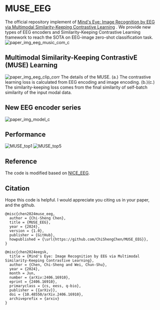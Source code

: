 # MUSE_EEG
The official repository implement of [Mind's Eye: Image Recognition by EEG via Multimodal Similarity-Keeping Contrastive Learning](https://arxiv.org/abs/2406.16910) . 
We provide new types of EEG encoders and Similarity-Keeping Contrastive Learning framework to reach the SOTA on EEG-image zero-shot classification task.
![paper_img_eeg_music_com_c](https://github.com/ChiShengChen/MUSE_EEG/assets/22126443/5099f629-4461-4455-99e2-220f6c9cedf2)

## Multimodal Similarity-Keeping ContrastivE (MUSE) Learning
![paper_img_eeg_clip_corr](https://github.com/ChiShengChen/MUSE_EEG/assets/22126443/21cf141e-39f8-4344-9006-5b22a7d6266a)
The details of the MUSE. (a.) The contrastive learning loss is calculated from EEG
encoding and image encoding. (b.)(c.) The similarity-keeping loss comes from the final similarity of
self-batch similarity of the input modal data.
## New EEG encoder series
![paper_img_model_c](https://github.com/ChiShengChen/MUSE_EEG/assets/22126443/bd584de7-87e1-486e-8344-0b88f8301fda)

## Performance
![MUSE_top1](https://github.com/ChiShengChen/MUSE_EEG/assets/22126443/42c02c49-9f00-4729-89d9-8235b6051a41)
![MUSE_top5](https://github.com/ChiShengChen/MUSE_EEG/assets/22126443/b4f458c2-4003-4ed5-9cd8-91731e4e8a59)

## Reference
The code is modified based on [NICE_EEG](https://github.com/eeyhsong/NICE-EEG).

## Citation
Hope this code is helpful. I would appreciate you citing us in your paper, and the github.
```
@misc{chen2024muse_eeg,
  author = {Chi-Sheng Chen},
  title = {MUSE_EEG},
  year = {2024},
  version = {1.0},
  publisher = {GitHub},
  howpublished = {\url{https://github.com/ChiShengChen/MUSE_EEG}},
}

```
```
@misc{chen2024eegsk,
  title = {Mind's Eye: Image Recognition by EEG via Multimodal Similarity-Keeping Contrastive Learning},
  author = {Chen, Chi-Sheng and Wei, Chun-Shu},
  year = {2024},
  month = Jun,
  number = {arXiv:2406.16910},
  eprint = {2406.16910},
  primaryclass = {cs, eess, q-bio},
  publisher = {{arXiv}},
  doi = {10.48550/arXiv.2406.16910},
  archiveprefix = {arxiv}
}
```
